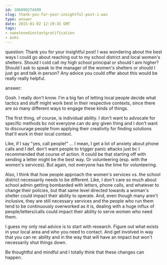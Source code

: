 ```yaml
---
id: 106898274499
slug: thank-you-for-your-insightful-post-i-was
type: answer
date: 2015-01-02 12:19:35 GMT
tags:
- sweetenedinstantgratification
- asks
---
```

question: Thank you for your insightful post! I was wondering about the best ways I could go about reaching out to my school district and local women's shelters. Should I cold call my high school principal or should I aim higher? Should I ask to speak to the manager of the women's shelters or should I just go and talk in person? Any advice you could offer about this would be really really helpful.

answer: <p>Gosh. I really don't know. I'm a big fan of letting local people decide what tactics and stuff might work best in their respective contexts, since there are so many different ways to engage these kinds of things.</p>
<p>The first thing, of course, is individual ability. I don't want to advocate for specific methods bc not everyone can do any given thing and I don't want to discourage people from applying their creativity for finding solutions that'll work in their local context.</p>
<p>Like, if I say "yes, call people!" ... I mean, I get a lot of anxiety about phone calls and I def. don't want people to trigger panic attacks just bc I recommended that course of action. It could be that starting off with sending a letter might be the best way. Or volunteering (esp. with the women's services). But again, not everyone has the time for volunteering.&nbsp;</p>
<p>Also, I think that how people approach the women's services vs. the school district necessarily needs to be different. Like, I don't care so much about school admin getting bombarded with letters, phone calls, and whatever to change their policies, but that same level directed towards a woman's shelter could impact their ability to operate. And, even though many aren't inclusive, they are still necessary services and the people who run them tend to be continuously overworked as it is, dealing with a huge influx of people/letters/calls could impact their ability to serve women who need them.</p>
<p>I guess my only real advice is to start with research. Figure out what exists in your local area and who you need to contact. And get involved in way that you can re: ability and in the way that will have an impact but won't necessarily shut things down.&nbsp;</p>
<p>Be thoughtful and mindful and I totally think that these changes can happen.&nbsp;</p>